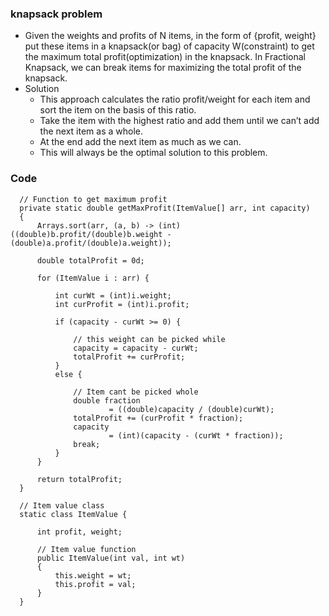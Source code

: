 ### knapsack problem

- Given the weights and profits of N items, in the form of {profit, weight} put these items in a knapsack(or bag) of capacity W(constraint) to get the maximum total profit(optimization) in the knapsack. 
  In Fractional Knapsack, we can break items for maximizing the total profit of the knapsack.
- Solution  
  - This approach calculates the ratio profit/weight for each item and sort the item on the basis of this ratio. 
  - Take the item with the highest ratio and add them until we can’t add the next item as a whole.
  - At the end add the next item as much as we can. 
  - This will always be the optimal solution to this problem.

### Code

  ```
    // Function to get maximum profit
    private static double getMaxProfit(ItemValue[] arr, int capacity)
    {
        Arrays.sort(arr, (a, b) -> (int)((double)b.profit/(double)b.weight - (double)a.profit/(double)a.weight));

        double totalProfit = 0d;

        for (ItemValue i : arr) {

            int curWt = (int)i.weight;
            int curProfit = (int)i.profit;

            if (capacity - curWt >= 0) {

                // this weight can be picked while
                capacity = capacity - curWt;
                totalProfit += curProfit;
            }
            else {

                // Item cant be picked whole
                double fraction
                        = ((double)capacity / (double)curWt);
                totalProfit += (curProfit * fraction);
                capacity
                        = (int)(capacity - (curWt * fraction));
                break;
            }
        }

        return totalProfit;
    }

    // Item value class
    static class ItemValue {

        int profit, weight;

        // Item value function
        public ItemValue(int val, int wt)
        {
            this.weight = wt;
            this.profit = val;
        }
    }

  ```

    